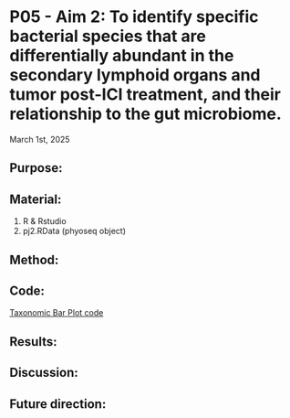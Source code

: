 # P05 - Aim 2: To identify specific bacterial species that are differentially abundant in the secondary lymphoid organs and tumor post-ICI treatment, and their relationship to the gut microbiome.

March 1st, 2025

## Purpose:


## Material: 
1. R & Rstudio
2. pj2.RData (phyoseq object)

## Method:



## Code: 
[Taxonomic Bar Plot code](../R_codes/taxanomicbarplot.R) 
   
## Results: 
#### 



## Discussion:

## Future direction:

